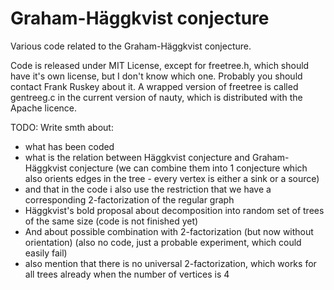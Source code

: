 # Graham-Häggkvist conjecture
Various code related to the Graham-Häggkvist conjecture.

Code is released under MIT License, except for freetree.h, which should have it's own license,
but I don't know which one. Probably you should contact Frank Ruskey about it. A wrapped version of freetree is called gentreeg.c in the current version of nauty, which is distributed with the Apache licence.

TODO: Write smth about:
* what has been coded
* what is the relation between Häggkvist conjecture and Graham-Häggkvist conjecture (we can combine them into 1 conjecture which also orients edges in the tree - every vertex is either a sink or a source)
* and that in the code i also use the restriction that we have a corresponding 2-factorization of the regular graph
* Häggkvist's bold proposal about decomposition into random set of trees of the same size (code is not finished yet)
* And about possible combination with 2-factorization (but now without orientation) (also no code, just a probable experiment, which could easily fail)
* also mention that there is no universal 2-factorization, which works for all trees already when the number of vertices is 4
